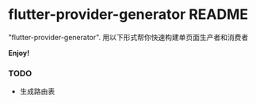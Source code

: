 # flutter-provider-generator README

"flutter-provider-generator". 
用以下形式帮你快速构建单页面生产者和消费者

**Enjoy!**


### TODO
- 生成路由表